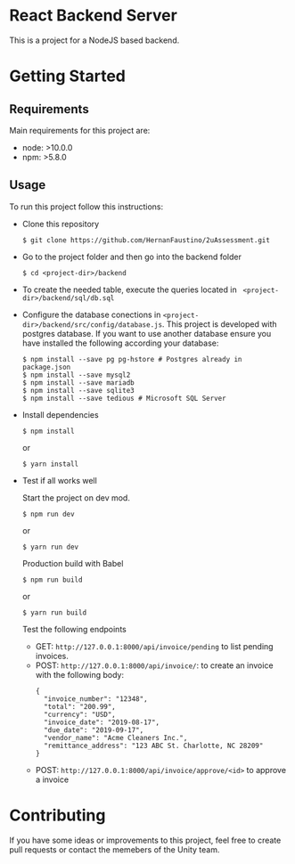 # React Backend Server

This is a project for a NodeJS based backend.

# Getting Started

## Requirements

Main requirements for this project are:

- node: >10.0.0
- npm: >5.8.0

## Usage
To run this project follow this instructions:

* Clone this repository
    ```
    $ git clone https://github.com/HernanFaustino/2uAssessment.git
    ```
* Go to the project folder and then go into the backend folder
    ```
    $ cd <project-dir>/backend
    ```
* To create the needed table, execute the queries located in ```
  <project-dir>/backend/sql/db.sql```
* Configure the database conections in ```<project-dir>/backend/src/config/database.js```. This
project is developed with postgres database. If you want to use another database ensure you have installed the following according your database:

  ```
  $ npm install --save pg pg-hstore # Postgres already in package.json
  $ npm install --save mysql2
  $ npm install --save mariadb
  $ npm install --save sqlite3
  $ npm install --save tedious # Microsoft SQL Server
  ```

* Install dependencies

    ```
    $ npm install
    ```
    or
    ```
    $ yarn install
    ```
  

* Test if all works well
  
  Start the project on dev mod.

  ```
  $ npm run dev
  ```
  or
  ```
  $ yarn run dev
  ```
  
  Production build with Babel
  
  ```
  $ npm run build
  ```
  or
  ```
  $ yarn run build
  ```
  
  Test the following endpoints
  
  - GET: ```http://127.0.0.1:8000/api/invoice/pending``` to list pending invoices.
  - POST: ```http://127.0.0.1:8000/api/invoice/```: to create an invoice with the following body:
    ```
    {
      "invoice_number": "12348",
      "total": "200.99",
      "currency": "USD",
      "invoice_date": "2019-08-17",
      "due_date": "2019-09-17",
      "vendor_name": "Acme Cleaners Inc.",
      "remittance_address": "123 ABC St. Charlotte, NC 28209"
    }
    ```
  - POST: ```http://127.0.0.1:8000/api/invoice/approve/<id>``` to approve a invoice

# Contributing
If you have some ideas or improvements to this project, feel free to create pull requests or contact the memebers of the Unity team.


